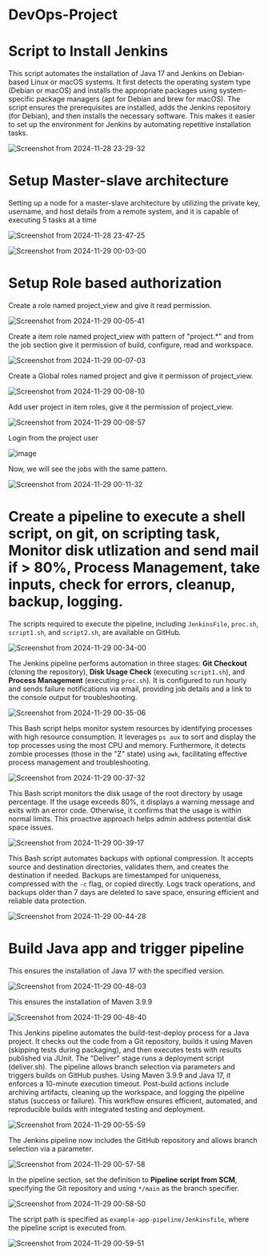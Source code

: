 
# DevOps-Project

# Script to Install Jenkins

This script automates the installation of Java 17 and Jenkins on Debian-based Linux or macOS systems. It first detects the operating system type (Debian or macOS) and installs the appropriate packages using system-specific package managers (apt for Debian and brew for macOS). The script ensures the prerequisites are installed, adds the Jenkins repository (for Debian), and then installs the necessary software. This makes it easier to set up the environment for Jenkins by automating repetitive installation tasks.

![Screenshot from 2024-11-28 23-29-32](https://github.com/user-attachments/assets/8549204b-75ba-470b-907f-1a3757decb88)


# Setup Master-slave architecture

Setting up a node for a master-slave architecture by utilizing the private key, username, and host details from a remote system, and it is capable of executing 5 tasks at a time

![Screenshot from 2024-11-28 23-47-25](https://github.com/user-attachments/assets/c4ba3448-db8a-49ff-a37d-9cec5181ac2b)

![Screenshot from 2024-11-29 00-03-00](https://github.com/user-attachments/assets/b50dfb7d-149e-49df-afee-a721a06b9d3b)

# Setup Role based authorization

Create a role named project_view and give it read permission.

![Screenshot from 2024-11-29 00-05-41](https://github.com/user-attachments/assets/d6f35d8d-e2a5-49bc-a4f1-d0b6b3edd53b)

Create a item role named project_view with pattern of "project.*" and from the job section give it permission of build, configure, read and workspace.

![Screenshot from 2024-11-29 00-07-03](https://github.com/user-attachments/assets/7d7c24d9-4933-44a0-acb7-c211edb0b8b4)

Create a Global roles named project and give it permisson of project_view.

![Screenshot from 2024-11-29 00-08-10](https://github.com/user-attachments/assets/437c8854-16ae-4ed7-9cb6-925c4174746a)

Add user project in item roles, give it the permission of project_view.

![Screenshot from 2024-11-29 00-08-57](https://github.com/user-attachments/assets/0ce972ea-9cdf-476d-857c-36208a5758af)

Login from the project user

![image](https://github.com/user-attachments/assets/eb7f5faa-e112-4c55-a236-45ca81b055f8)

Now, we will see the jobs with the same pattern.

![Screenshot from 2024-11-29 00-11-32](https://github.com/user-attachments/assets/9066342b-f791-48c1-ad78-7245e1e92806)

# Create a pipeline to execute a shell script, on git, on scripting task, Monitor disk utlization and send mail if > 80%, Process Management, take inputs, check for errors, cleanup, backup, logging.

The scripts required to execute the pipeline, including `JenkinsFile`, `proc.sh`, `script1.sh`, and `script2.sh`, are available on GitHub.

![Screenshot from 2024-11-29 00-34-00](https://github.com/user-attachments/assets/330c807b-5dc3-482c-a044-3a82441c2be6)

The Jenkins pipeline performs automation in three stages: **Git Checkout** (cloning the repository), **Disk Usage Check** (executing `script1.sh`), and **Process Management** (executing `proc.sh`). It is configured to run hourly and sends failure notifications via email, providing job details and a link to the console output for troubleshooting.

![Screenshot from 2024-11-29 00-35-06](https://github.com/user-attachments/assets/541aecb8-ba6c-4f2c-9758-d80e6551a889)

This Bash script helps monitor system resources by identifying processes with high resource consumption. It leverages `ps aux` to sort and display the top processes using the most CPU and memory. Furthermore, it detects zombie processes (those in the "Z" state) using `awk`, facilitating effective process management and troubleshooting.

![Screenshot from 2024-11-29 00-37-32](https://github.com/user-attachments/assets/5db8d1c1-37c4-4873-aaa7-29ad494fe786)

This Bash script monitors the disk usage of the root directory by usage percentage. If the usage exceeds 80%, it displays a warning message and exits with an error code. Otherwise, it confirms that the usage is within normal limits. This proactive approach helps admin address potential disk space issues.

![Screenshot from 2024-11-29 00-39-17](https://github.com/user-attachments/assets/bc63cf62-cc31-4cb5-9843-761dc9788a0b)

This Bash script automates backups with optional compression. It accepts source and destination directories, validates them, and creates the destination if needed. Backups are timestamped for uniqueness, compressed with the `-c` flag, or copied directly. Logs track operations, and backups older than 7 days are deleted to save space, ensuring efficient and reliable data protection.

![Screenshot from 2024-11-29 00-44-28](https://github.com/user-attachments/assets/90f07910-a54f-4230-9913-22700f7acf02)

# Build Java app and trigger pipeline

This ensures the installation of Java 17 with the specified version.

![Screenshot from 2024-11-29 00-48-03](https://github.com/user-attachments/assets/bb51e413-cd9f-4027-9fc1-d89ac4f7f10e)

This ensures the installation of Maven 3.9.9

![Screenshot from 2024-11-29 00-48-40](https://github.com/user-attachments/assets/b5ede735-9ea0-4231-9179-11cfe802360d)

This Jenkins pipeline automates the build-test-deploy process for a Java project. It checks out the code from a Git repository, builds it using Maven (skipping tests during packaging), and then executes tests with results published via JUnit. The "Deliver" stage runs a deployment script (deliver.sh). The pipeline allows branch selection via parameters and triggers builds on GitHub pushes. Using Maven 3.9.9 and Java 17, it enforces a 10-minute execution timeout. Post-build actions include archiving artifacts, cleaning up the workspace, and logging the pipeline status (success or failure). This workflow ensures efficient, automated, and reproducible builds with integrated testing and deployment.

![Screenshot from 2024-11-29 00-55-59](https://github.com/user-attachments/assets/c100be30-2c7f-4ba6-ba0b-86841f0ece6e)

The Jenkins pipeline now includes the GitHub repository and allows branch selection via a parameter. 

![Screenshot from 2024-11-29 00-57-58](https://github.com/user-attachments/assets/7d5c8417-3417-42e9-8269-2a682275da34)

In the pipeline section, set the definition to **Pipeline script from SCM**, specifying the Git repository and using `*/main` as the branch specifier.

![Screenshot from 2024-11-29 00-58-50](https://github.com/user-attachments/assets/d35f768f-8b7d-4980-bf9f-2d6e5736ad2d)

The script path is specified as `example-app-pipeline/Jenkinsfile`, where the pipeline script is executed from.

![Screenshot from 2024-11-29 00-59-51](https://github.com/user-attachments/assets/c54f2efe-b3da-477a-8bc9-c2e09605e333)











